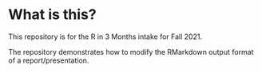 # What is this?

This repository is for the R in 3 Months intake for Fall 2021.

The repository demonstrates how to modify the RMarkdown output format of a report/presentation.